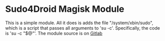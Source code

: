 # Sudo4Droid Magisk Module

This is a simple module. All it does is adds the file "/system/xbin/sudo", which is a script that passes all arguments to 'su -c'. Specifically, the code is 'su -c "$@"'.
The module source is on [Gitlab](https://gitlab.com/PorygonZRocks/sudo4droid-magisk.git)